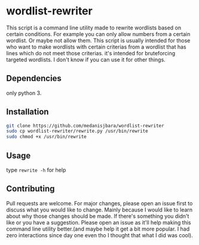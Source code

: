 # wordlist-rewriter
This script is a command line utility made to rewrite wordlists based on certain conditions. For example you can only allow numbers from a certain wordlist. Or maybe not allow them.
This script is usually intended for those who want to make wordlists with certain criterias from a wordlist that has lines which do not meet those criterias. it's intended for bruteforcing targeted wordlists. I don't know if you can use it for other things.

## Dependencies
only python 3.

## Installation

```bash
git clone https://github.com/medanisjbara/wordlist-rewriter
sudo cp wordlist-rewriter/rewrite.py /usr/bin/rewrite
sudo chmod +x /usr/bin/rewrite
```

## Usage

type `rewrite -h` for help


## Contributing
Pull requests are welcome. For major changes, please open an issue first to discuss what you would like to change. Mainly because I would like to learn about why those changes should be made.
If there's something you didn't like or you have a suggestion. Please open an issue as it'll help making this command line utility better.(and maybe help it get a bit more popular. I had zero interactions since day one even tho I thought that what I did was cool).
